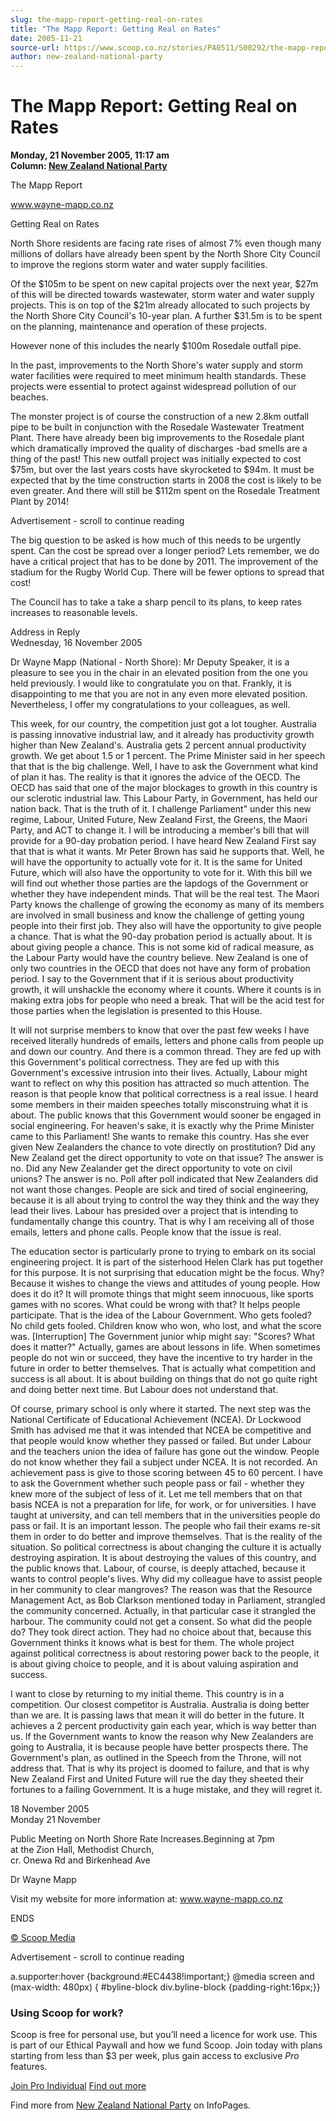 ```yaml
---
slug: the-mapp-report-getting-real-on-rates
title: "The Mapp Report: Getting Real on Rates"
date: 2005-11-21
source-url: https://www.scoop.co.nz/stories/PA0511/S00292/the-mapp-report-getting-real-on-rates.htm
author: new-zealand-national-party
---
```

The Mapp Report: Getting Real on Rates
======================================

**Monday, 21 November 2005, 11:17 am**  
**Column: [New Zealand National Party](https://info.scoop.co.nz/New_Zealand_National_Party)**

The Mapp Report

www.wayne-mapp.co.nz

Getting Real on Rates

North Shore residents are facing rate rises of almost 7% even though many millions of dollars have already been spent by the North Shore City Council to improve the regions storm water and water supply facilities.

Of the $105m to be spent on new capital projects over the next year, $27m of this will be directed towards wastewater, storm water and water supply projects. This is on top of the $21m already allocated to such projects by the North Shore City Council's 10-year plan. A further $31.5m is to be spent on the planning, maintenance and operation of these projects.

However none of this includes the nearly $100m Rosedale outfall pipe.

In the past, improvements to the North Shore's water supply and storm water facilities were required to meet minimum health standards. These projects were essential to protect against widespread pollution of our beaches.

The monster project is of course the construction of a new 2.8km outfall pipe to be built in conjunction with the Rosedale Wastewater Treatment Plant. There have already been big improvements to the Rosedale plant which dramatically improved the quality of discharges -bad smells are a thing of the past! This new outfall project was initially expected to cost $75m, but over the last years costs have skyrocketed to $94m. It must be expected that by the time construction starts in 2008 the cost is likely to be even greater. And there will still be $112m spent on the Rosedale Treatment Plant by 2014!

Advertisement - scroll to continue reading





The big question to be asked is how much of this needs to be urgently spent. Can the cost be spread over a longer period? Lets remember, we do have a critical project that has to be done by 2011. The improvement of the stadium for the Rugby World Cup. There will be fewer options to spread that cost!

The Council has to take a take a sharp pencil to its plans, to keep rates increases to reasonable levels.

  
Address in Reply  
Wednesday, 16 November 2005

Dr Wayne Mapp (National - North Shore): Mr Deputy Speaker, it is a pleasure to see you in the chair in an elevated position from the one you held previously. I would like to congratulate you on that. Frankly, it is disappointing to me that you are not in any even more elevated position. Nevertheless, I offer my congratulations to your colleagues, as well.

This week, for our country, the competition just got a lot tougher. Australia is passing innovative industrial law, and it already has productivity growth higher than New Zealand's. Australia gets 2 percent annual productivity growth. We get about 1.5 or 1 percent. The Prime Minister said in her speech that that is the big challenge. Well, I have to ask the Government what kind of plan it has. The reality is that it ignores the advice of the OECD. The OECD has said that one of the major blockages to growth in this country is our sclerotic industrial law. This Labour Party, in Government, has held our nation back. That is the truth of it. I challenge Parliament" under this new regime, Labour, United Future, New Zealand First, the Greens, the Maori Party, and ACT to change it. I will be introducing a member's bill that will provide for a 90-day probation period. I have heard New Zealand First say that that is what it wants. Mr Peter Brown has said he supports that. Well, he will have the opportunity to actually vote for it. It is the same for United Future, which will also have the opportunity to vote for it. With this bill we will find out whether those parties are the lapdogs of the Government or whether they have independent minds. That will be the real test. The Maori Party knows the challenge of growing the economy as many of its members are involved in small business and know the challenge of getting young people into their first job. They also will have the opportunity to give people a chance. That is what the 90-day probation period is actually about. It is about giving people a chance. This is not some kid of radical measure, as the Labour Party would have the country believe. New Zealand is one of only two countries in the OECD that does not have any form of probation period. I say to the Government that if it is serious about productivity growth, it will unshackle the economy where it counts. Where it counts is in making extra jobs for people who need a break. That will be the acid test for those parties when the legislation is presented to this House.

It will not surprise members to know that over the past few weeks I have received literally hundreds of emails, letters and phone calls from people up and down our country. And there is a common thread. They are fed up with this Government's political correctness. They are fed up with this Government's excessive intrusion into their lives. Actually, Labour might want to reflect on why this position has attracted so much attention. The reason is that people know that political correctness is a real issue. I heard some members in their maiden speeches totally misconstruing what it is about. The public knows that this Government would sooner be engaged in social engineering. For heaven's sake, it is exactly why the Prime Minister came to this Parliament! She wants to remake this country. Has she ever given New Zealanders the chance to vote directly on prostitution? Did any New Zealand get the direct opportunity to vote on that issue? The answer is no. Did any New Zealander get the direct opportunity to vote on civil unions? The answer is no. Poll after poll indicated that New Zealanders did not want those changes. People are sick and tired of social engineering, because it is all about trying to control the way they think and the way they lead their lives. Labour has presided over a project that is intending to fundamentally change this country. That is why I am receiving all of those emails, letters and phone calls. People know that the issue is real.

The education sector is particularly prone to trying to embark on its social engineering project. It is part of the sisterhood Helen Clark has put together for this purpose. It is not surprising that education might be the focus. Why? Because it wishes to change the views and attitudes of young people. How does it do it? It will promote things that might seem innocuous, like sports games with no scores. What could be wrong with that? It helps people participate. That is the idea of the Labour Government. Who gets fooled? No child gets fooled. Children know who won, who lost, and what the score was. \[Interruption\] The Government junior whip might say: "Scores? What does it matter?" Actually, games are about lessons in life. When sometimes people do not win or succeed, they have the incentive to try harder in the future in order to better themselves. That is actually what competition and success is all about. It is about building on things that do not go quite right and doing better next time. But Labour does not understand that.

Of course, primary school is only where it started. The next step was the National Certificate of Educational Achievement (NCEA). Dr Lockwood Smith has advised me that it was intended that NCEA be competitive and that people would know whether they passed or failed. But under Labour and the teachers union the idea of failure has gone out the window. People do not know whether they fail a subject under NCEA. It is not recorded. An achievement pass is give to those scoring between 45 to 60 percent. I have to ask the Government whether such people pass or fail - whether they knew more of the subject of less of it. Let me tell members that on that basis NCEA is not a preparation for life, for work, or for universities. I have taught at university, and can tell members that in the universities people do pass or fail. It is an important lesson. The people who fail their exams re-sit them in order to do better and improve themselves. That is the reality of the situation. So political correctness is about changing the culture it is actually destroying aspiration. It is about destroying the values of this country, and the public knows that. Labour, of course, is deeply attached, because it wants to control people's lives. Why did my colleague have to assist people in her community to clear mangroves? The reason was that the Resource Management Act, as Bob Clarkson mentioned today in Parliament, strangled the community concerned. Actually, in that particular case it strangled the harbour. The community could not get a consent. So what did the people do? They took direct action. They had no choice about that, because this Government thinks it knows what is best for them. The whole project against political correctness is about restoring power back to the people, it is about giving choice to people, and it is about valuing aspiration and success.

I want to close by returning to my initial theme. This country is in a competition. Our closest competitor is Australia. Australia is doing better than we are. It is passing laws that mean it will do better in the future. It achieves a 2 percent productivity gain each year, which is way better than us. If the Government wants to know the reason why New Zealanders are going to Australia, it is because people have better prospects there. The Government's plan, as outlined in the Speech from the Throne, will not address that. That is why its project is doomed to failure, and that is why New Zealand First and United Future will rue the day they sheeted their fortunes to a failing Government. It is a huge mistake, and they will regret it.

18 November 2005  
Monday 21 November

Public Meeting on North Shore Rate Increases.Beginning at 7pm  
at the Zion Hall, Methodist Church,  
cr. Onewa Rd and Birkenhead Ave

Dr Wayne Mapp

Visit my website for more information at: www.wayne-mapp.co.nz

ENDS

[© Scoop Media](http://www.scoop.co.nz/about/terms.html)  

Advertisement - scroll to continue reading



a.supporter:hover {background:#EC4438!important;} @media screen and (max-width: 480px) { #byline-block div.byline-block {padding-right:16px;}}

### Using Scoop for work?

Scoop is free for personal use, but you’ll need a licence for work use. This is part of our Ethical Paywall and how we fund Scoop. Join today with plans starting from less than $3 per week, plus gain access to exclusive _Pro_ features.  
  
[Join Pro Individual](https://pro.scoop.co.nz/Individual/?from=ProIn24) [Find out more](https://pro.scoop.co.nz/using-scoop-for-work/?from=ProIn24)

Find more from [New Zealand National Party](https://info.scoop.co.nz/New_Zealand_National_Party) on InfoPages.